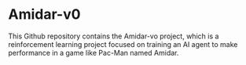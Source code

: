 # Amidar-v0
This Github repository contains the Amidar-vo project, which is a reinforcement learning project focused on training an AI agent to make performance in a game like Pac-Man named Amidar.
